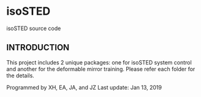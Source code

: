 # isoSTED
isoSTED source code

INTRODUCTION
-------------------------------------------------------
This project includes 2 unique packages: one for isoSTED system control and another for
the deformable mirror training. Please refer each folder for the details.

Programmed by XH, EA, JA, and JZ
Last update: Jan 13, 2019
